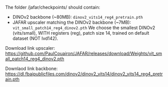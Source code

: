 The folder /jafar/checkpoints/ should contain:
- DINOv2 backbone (~80MB): `dinov2_vits14_reg4_pretrain.pth`
- JAFAR upscaler matching the DINOv2 backbone (~7MB): `vit_small_patch14_reg4_dinov2.pth`
We choose the smallest DINOv2 (vits/small), WITH registers (reg), patch size 14, trained on default dataset (NOT lvd142).

Download link upscaler:
https://github.com/PaulCouairon/JAFAR/releases/download/Weights/vit_small_patch14_reg4_dinov2.pth

Downlaod link backbone:
https://dl.fbaipublicfiles.com/dinov2/dinov2_vits14/dinov2_vits14_reg4_pretrain.pth